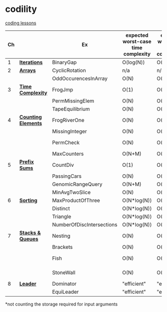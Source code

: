 # codility
[coding lessons](https://app.codility.com/programmers/)

| Ch ||Ex |expected worst-case time complexity|expected worst-case space complexity*|Solution 1|Solution 2|Solution 3|
|----|---|--|--|--|--|--|--|
|1|[**Iterations**](https://codility.com/media/train/Iterations.pdf)|BinaryGap|O(log(N))|O(1)|[Solution](https://app.codility.com/demo/results/training6J46KE-KW6/)|||
|2|[**Arrays**](https://codility.com/media/train/0-Arrays.pdf)|CyclicRotation|n/a|n/a|[Solution](https://app.codility.com/demo/results/trainingHUP8ZK-WAC/)|||
|||OddOccurencesInArray|O(N)|O(1)|[Solution](https://app.codility.com/demo/results/trainingJ8E55V-JGU/)|||
|3|[**Time Complexity**](https://codility.com/media/train/1-TimeComplexity.pdf)|FrogJmp|O(1)|O(1)|[Solution](https://app.codility.com/demo/results/trainingEZXMNT-JHB/)||||
|||PermMissingElem|O(N)|O(1)*|[Solution](https://app.codility.com/demo/results/trainingCGS6KH-R8P/)|||
|||TapeEquilibrium|O(N)|O(N)*|[Solution](https://app.codility.com/demo/results/trainingJNGDBF-RNQ/)|||
|4|[**Counting Elements**](https://codility.com/media/train/2-CountingElements.pdf)|FrogRiverOne|O(N)|O(X)|[Solution](https://app.codility.com/demo/results/trainingAGWENJ-8KH/)|||
|||MissingInteger|O(N)|O(N)|[Solution](https://app.codility.com/demo/results/trainingFWWPG9-6C4/)|||
|||PermCheck|O(N)|O(N)|[frequency array](https://app.codility.com/demo/results/trainingHA76BC-B58/)|[test by induction](https://app.codility.com/demo/results/trainingZJKR4C-KB5/)||
|||MaxCounters|O(N+M)|O(N)|[lazy](https://app.codility.com/demo/results/training34SJ6F-V5T/)|||
|5|[**Prefix Sums**](https://codility.com/media/train/3-PrefixSums.pdf)|CountDiv|O(1)|O(1)|[math trick](https://app.codility.com/demo/results/trainingZRQ27T-URT/)|||
|||PassingCars|O(N)|O(1)|[solution](https://app.codility.com/demo/results/trainingUKMM5F-2Y6/)|||
|||GenomicRangeQuery|O(N+M)|O(N)|[solution](https://app.codility.com/demo/results/trainingNYS266-KG8/)|||
|||MinAvgTwoSlice|O(N)|O(N)|[solution](https://app.codility.com/demo/results/trainingYUG3V9-UUC/)|||
|6|[**Sorting**](https://codility.com/media/train/4-Sorting.pdf)|MaxProductOfThree|O(N*log(N))|O(1)|[77%](https://app.codility.com/demo/results/trainingUUHWHC-FQE/)|[sorted()](https://app.codility.com/demo/results/trainingWDU3SP-SEM/)|
|||Distinct|O(N*log(N))|O(N)|[sorted()](https://app.codility.com/demo/results/training8P3PBA-69Z/)|
|||Triangle|O(N*log(N))|O(N)|[sorted()](https://app.codility.com/demo/results/trainingKCVEKU-B92/)|
|||NumberOfDiscIntersections|O(N*log(N))|O(N)|[solution](https://app.codility.com/demo/results/trainingXFGP8X-329/)|
|7|[**Stacks & Queues**](https://codility.com/media/train/5-Stacks.pdf)|Nesting|O(N)|O(1)|[solution](https://app.codility.com/demo/results/trainingJRV8AB-PHE/)|
|||Brackets|O(N)|O(N)|[solution](https://app.codility.com/demo/results/trainingBVST7R-DQ7/)|
|||Fish|O(N)|O(N)|[stack pop()](https://app.codility.com/demo/results/trainingK3S8FT-24W/)|
|||StoneWall|O(N)|O(N)|[stack pop()](https://app.codility.com/demo/results/training8GZH8T-525/)|
|8|[**Leader**](https://codility.com/media/train/6-Leader.pdf)|Dominator|"efficient"|"efficient"|[83%](https://app.codility.com/demo/results/trainingSNTNRP-NG9/?showingAll=1)|[91%](https://app.codility.com/demo/results/training2PVMRU-CY7/?showingAll=1)|[stack](https://app.codility.com/demo/results/trainingQFTWZJ-JMW/)|
|||EquiLeader|"efficient"|"efficient"||||

*not counting the storage required for input arguments

